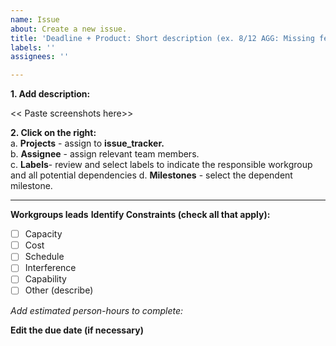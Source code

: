 ```yaml
---
name: Issue
about: Create a new issue.
title: 'Deadline + Product: Short description (ex. 8/12 AGG: Missing feedback loop)'
labels: ''
assignees: ''

---
```


**1. Add description:** 


<< Paste screenshots here>>
 
**2. Click on the right:**  
a. **Projects** - assign to **issue_tracker.**  
b. **Assignee** - assign relevant team members.  
c. **Labels**- review and select labels to indicate the responsible workgroup and all potential dependencies 
d. **Milestones** - select the dependent milestone.  

-----------------------------------------------------------------------------------------
**Workgroups leads**
**Identify Constraints (check all that apply):**
- [ ]   Capacity
- [ ]   Cost
- [ ]   Schedule
- [ ]   Interference
- [ ]   Capability
- [ ]   Other (describe)

_Add estimated person-hours to complete:_

**Edit the due date (if necessary)**
